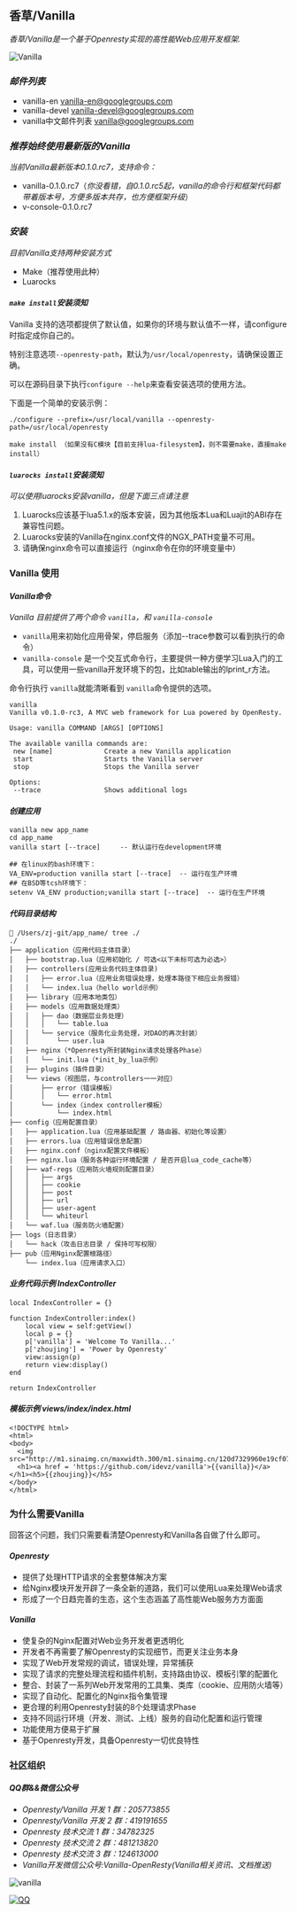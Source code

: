 ## 香草/Vanilla
*香草/Vanilla是一个基于Openresty实现的高性能Web应用开发框架.*

![Vanilla](http://m1.sinaimg.cn/maxwidth.300/m1.sinaimg.cn/120d7329960e19cf073f264751e8d959_2043_2241.png)

### *邮件列表*
- vanilla-en <vanilla-en@googlegroups.com>
- vanilla-devel <vanilla-devel@googlegroups.com>
- vanilla中文邮件列表 <vanilla@googlegroups.com>

### *推荐始终使用最新版的Vanilla*
*当前Vanilla最新版本0.1.0.rc7，支持命令：*

- vanilla-0.1.0.rc7（*你没看错，自0.1.0.rc5起，vanilla的命令行和框架代码都带着版本号，方便多版本共存，也方便框架升级*）
- v-console-0.1.0.rc7

### *安装*
*目前Vanilla支持两种安装方式*

- Make（推荐使用此种）
- Luarocks

#### *```make install```安装须知*
Vanilla 支持的选项都提供了默认值，如果你的环境与默认值不一样，请configure时指定成你自己的。

特别注意选项```--openresty-path```，默认为```/usr/local/openresty```，请确保设置正确。

可以在源码目录下执行```configure --help```来查看安装选项的使用方法。

下面是一个简单的安装示例：
```
./configure --prefix=/usr/local/vanilla --openresty-path=/usr/local/openresty

make install （如果没有C模块【目前支持lua-filesystem】，则不需要make，直接make install）
```
#### *```luarocks install```安装须知*
*可以使用luarocks安装vanilla，但是下面三点请注意*
1. Luarocks应该基于lua5.1.x的版本安装，因为其他版本Lua和Luajit的ABI存在兼容性问题。
2. Luarocks安装的Vanilla在nginx.conf文件的NGX_PATH变量不可用。
3. 请确保nginx命令可以直接运行（nginx命令在你的环境变量中）

### Vanilla 使用
#### *Vanilla命令*
*Vanilla 目前提供了两个命令 ```vanilla```，和 ```vanilla-console```*
- ```vanilla```用来初始化应用骨架，停启服务（添加--trace参数可以看到执行的命令）
- ```vanilla-console``` 是一个交互式命令行，主要提供一种方便学习Lua入门的工具，可以使用一些vanilla开发环境下的包，比如table输出的lprint_r方法。

命令行执行 ```vanilla```就能清晰看到 ```vanilla```命令提供的选项。

~~~
vanilla
Vanilla v0.1.0-rc3, A MVC web framework for Lua powered by OpenResty.

Usage: vanilla COMMAND [ARGS] [OPTIONS]

The available vanilla commands are:
 new [name]             Create a new Vanilla application
 start                  Starts the Vanilla server
 stop                   Stops the Vanilla server

Options:
 --trace                Shows additional logs
~~~

#### *创建应用*
```
vanilla new app_name
cd app_name
vanilla start [--trace]     -- 默认运行在development环境

## 在linux的bash环境下：
VA_ENV=production vanilla start [--trace]  -- 运行在生产环境
## 在BSD等tcsh环境下：
setenv VA_ENV production;vanilla start [--trace]  -- 运行在生产环境
```
#### *代码目录结构*
```
 /Users/zj-git/app_name/ tree ./
./
├── application（应用代码主体目录）
│   ├── bootstrap.lua（应用初始化 / 可选<以下未标可选为必选>）
│   ├── controllers(应用业务代码主体目录)
│   │   ├── error.lua（应用业务错误处理，处理本路径下相应业务报错）
│   │   └── index.lua（hello world示例）
│   ├── library（应用本地类包）
│   ├── models（应用数据处理类）
│   │   ├── dao（数据层业务处理）
│   │   │   └── table.lua
│   │   └── service（服务化业务处理，对DAO的再次封装）
│   │       └── user.lua
│   ├── nginx（*Openresty所封装Nginx请求处理各Phase）
│   │   └── init.lua（*init_by_lua示例）
│   ├── plugins（插件目录）
│   └── views（视图层，与controllers一一对应）
│       ├── error（错误模板）
│       │   └── error.html
│       └── index（index controller模板）
│           └── index.html
├── config（应用配置目录）
│   ├── application.lua（应用基础配置 / 路由器、初始化等设置）
│   ├── errors.lua（应用错误信息配置）
│   ├── nginx.conf（nginx配置文件模板）
│   ├── nginx.lua（服务各种运行环境配置 / 是否开启lua_code_cache等）
│   ├── waf-regs（应用防火墙规则配置目录）
│   │   ├── args
│   │   ├── cookie
│   │   ├── post
│   │   ├── url
│   │   ├── user-agent
│   │   └── whiteurl
│   └── waf.lua（服务防火墙配置）
├── logs（日志目录）
│   └── hack（攻击日志目录 / 保持可写权限）
├── pub（应用Nginx配置根路径）
    └── index.lua（应用请求入口）
```
#### *业务代码示例 IndexController*
```
local IndexController = {}

function IndexController:index()
    local view = self:getView()
    local p = {}
    p['vanilla'] = 'Welcome To Vanilla...'
    p['zhoujing'] = 'Power by Openresty'
    view:assign(p)
    return view:display()
end

return IndexController
```
#### *模板示例 views/index/index.html*
```
<!DOCTYPE html>
<html>
<body>
  <img src="http://m1.sinaimg.cn/maxwidth.300/m1.sinaimg.cn/120d7329960e19cf073f264751e8d959_2043_2241.png">
  <h1><a href = 'https://github.com/idevz/vanilla'>{{vanilla}}</a></h1><h5>{{zhoujing}}</h5>
</body>
</html>
```

### 为什么需要Vanilla
回答这个问题，我们只需要看清楚Openresty和Vanilla各自做了什么即可。
#### *Openresty*

- 提供了处理HTTP请求的全套整体解决方案
- 给Nginx模块开发开辟了一条全新的道路，我们可以使用Lua来处理Web请求
- 形成了一个日趋完善的生态，这个生态涵盖了高性能Web服务方方面面 

#### *Vanilla*
- 使复杂的Nginx配置对Web业务开发者更透明化
- 开发者不再需要了解Openresty的实现细节，而更关注业务本身
- 实现了Web开发常规的调试，错误处理，异常捕获
- 实现了请求的完整处理流程和插件机制，支持路由协议、模板引擎的配置化
- 整合、封装了一系列Web开发常用的工具集、类库（cookie、应用防火墙等）
- 实现了自动化、配置化的Nginx指令集管理
- 更合理的利用Openresty封装的8个处理请求Phase
- 支持不同运行环境（开发、测试、上线）服务的自动化配置和运行管理
- 功能使用方便易于扩展
- 基于Openresty开发，具备Openresty一切优良特性

### 社区组织
#### *QQ群&&微信公众号*
- *Openresty/Vanilla 开发 1 群：205773855*
- *Openresty/Vanilla 开发 2 群：419191655*
- *Openresty 技术交流 1 群：34782325*
- *Openresty 技术交流 2 群：481213820*
- *Openresty 技术交流 3 群：124613000*
- *Vanilla开发微信公众号:Vanilla-OpenResty(Vanilla相关资讯、文档推送)*

![vanilla](va_c.jpeg)

[![QQ](http://pub.idqqimg.com/wpa/images/group.png)](http://shang.qq.com/wpa/qunwpa?idkey=673157ee0f0207ce2fb305d15999225c5aa967e88913dfd651a8cf59e18fd459)